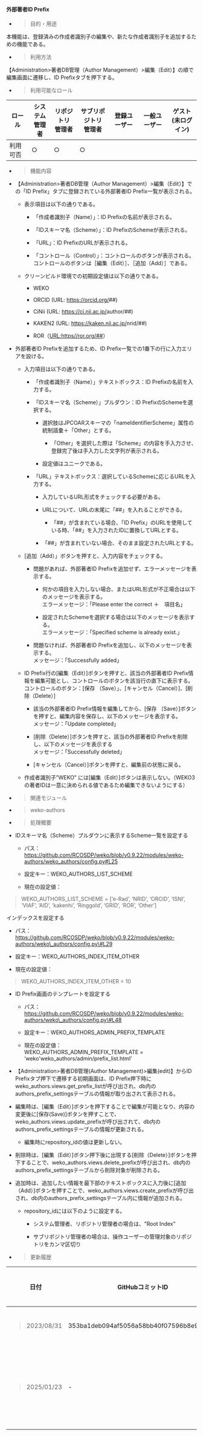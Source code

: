 #### 外部著者ID Prefix

  - > 目的・用途

本機能は、登録済みの作成者識別子の編集や、新たな作成者識別子を追加するための機能である。

  - > 利用方法

【Administration\>著者DB管理（Author Management）\>編集（Edit）】の順で編集画面に遷移し、ID Prefixタブを押下する。

  - > 利用可能なロール

<table>
<thead>
<tr class="header">
<th>ロール</th>
<th>システム<br />
管理者</th>
<th>リポジトリ<br />
管理者</th>
<th>サブリポジトリ<br />
管理者</th>
<th>登録ユーザー</th>
<th>一般ユーザー</th>
<th>ゲスト<br />
(未ログイン)</th>
</tr>
</thead>
<tbody>
<tr class="odd">
<td>利用可否</td>
<td>○</td>
<td>○</td>
<td>○</td>
<td></td>
<td></td>
<td></td>
</tr>
</tbody>
</table>

  - > 機能内容

<!-- end list -->

  - 【Administration\>著者DB管理（Author Management）\>編集（Edit）】での「ID Prefix」タブに登録されている外部著者ID Prefix一覧が表示される。
    
      - 表示項目は以下の通りである。
        
          - 「作成者識別子（Name）」：ID Prefixの名前が表示される。
        
          - 「IDスキーマ名（Scheme）」：ID PrefixのSchemeが表示される。
        
          - 「URL」：ID PrefixのURLが表示される。
        
          - 「コントロール（Control）」：コントロールのボタンが表示される。  
            コントロールのボタンは［編集（Edit）］、［追加（Add）］である。
    
      - クリーンビルド環境での初期設定値は以下の通りである。
        
          - WEKO
        
          - ORCID (URL: <https://orcid.org/>\#\#)
        
          - CiNii (URL: <https://ci.nii.ac.jp/>author/\#\#)
        
          - KAKEN2 (URL: <https://kaken.nii.ac.jp/>nrid/\#\#)
        
          - ROR（[URL:https//ror.org/\#\#](file:///C:\\Users\\masah\\Documents\\機能仕様書\\https\\ror.org\\)）

  - 外部著者ID Prefixを追加するため、ID Prefix一覧での1番下の行に入力エリアを設ける。
    
      - 入力項目は以下の通りである。
        
          - 「作成者識別子（Name）」テキストボックス：ID Prefixの名前を入力する。
        
          - 「IDスキーマ名（Scheme）」プルダウン：ID PrefixのSchemeを選択する。
            
              - 選択肢はJPCOARスキーマの「nameIdentifierScheme」属性の統制語彙＋「Other」とする。
                
                  - 「Other」を選択した際は「Scheme」の内容を手入力させ、登録完了後は手入力した文字列が表示される。
            
              - 設定値はユニークである。
        
          - 「URL」テキストボックス：選択しているSchemeに応じるURLを入力する。
            
              - 入力しているURL形式をチェックする必要がある。
            
              - URLについて、URLの末尾に「\#\#」を入れることができる。
                
                  - 「\#\#」が含まれている場合、「ID Prefix」のURLを使用している時、「\#\#」を入力されたIDに置換してURLとする。
            
              - 「\#\#」が含まれていない場合、そのまま設定されたURLとする。
    
      - \[追加（Add）」ボタンを押すと、入力内容をチェックする。
        
          - 問題があれば、外部著者ID Prefixを追加せず、エラーメッセージを表示する。
            
              - 何かの項目を入力しない場合、またはURL形式が不正場合は以下のメッセージを表示する。  
                エラーメッセージ：「Please enter the correct ＋　項目名」
            
              - 設定されたSchemeを選択する場合は以下のメッセージを表示する。  
                エラーメッセージ：「Specified scheme is already exist.」
        
          - 問題なければ、外部著者ID Prefixを追加し、以下のメッセージを表示する。  
            メッセージ：「Successfully added」
    
      - ID Prefix行の\[編集（Edit）\]ボタンを押すと、該当の外部著者ID Prefix情報を編集可能とし、コントロールのボタンを該当行の直下に表示する。  
        コントロールのボタン：\[保存 （Save）」、\[キャンセル（Cancel）\]、\[削除（Delete）\]
        
          - 該当の外部著者ID Prefix情報を編集してから、\[保存 （Save）\]ボタンを押すと、編集内容を保存し、以下のメッセージを表示する。  
            メッセージ：「Update completed」
        
          - \[削除（Delete）\]ボタンを押すと、該当の外部著者ID Prefixを削除し、以下のメッセージを表示する  
            メッセージ：「Successfully deleted」
        
          - \[キャンセル（Cancel）\]ボタンを押すと、編集前の状態に戻る。
    
      - 作成者識別子”WEKO” には\[編集（Edit）\]ボタンは表示しない。（WEKO3の著者IDは一意に決められる値であるため編集できないようにする）

<!-- end list -->

  - > 関連モジュール

<!-- end list -->

  - > weko-authors

<!-- end list -->

  - > 処理概要

<!-- end list -->

  - IDスキーマ名（Scheme）プルダウンに表示するScheme一覧を設定する
    
      - パス：   
        <https://github.com/RCOSDP/weko/blob/v0.9.22/modules/weko-authors/weko_authors/config.py#L25>
    
      - 設定キー：WEKO\_AUTHORS\_LIST\_SCHEME
    
      - 現在の設定値：

> WEKO\_AUTHORS\_LIST\_SCHEME = \[‘e-Rad’, ‘NRID’, ‘ORCID’, ‘ISNI’, ‘VIAF’, ‘AID’, ‘kakenhi’, ‘Ringgold’, ‘GRID’, ‘ROR’, ‘Other’\]

インデックスを設定する

  - パス：   
    https://github.com/RCOSDP/weko/blob/v0.9.22/modules/weko-authors/weko\_authors/config.py\#L29

  - 設定キー：WEKO\_AUTHORS\_INDEX\_ITEM\_OTHER

  - 現在の設定値：

> WEKO\_AUTHORS\_INDEX\_ITEM\_OTHER = 10

  - ID Prefix画面のテンプレートを設定する
    
      - パス：   
        https://github.com/RCOSDP/weko/blob/v0.9.22/modules/weko-authors/weko\_authors/config.py\#L48
    
      - 設定キー：WEKO\_AUTHORS\_ADMIN\_PREFIX\_TEMPLATE
    
      - 現在の設定値：  
        WEKO\_AUTHORS\_ADMIN\_PREFIX\_TEMPLATE = ‘weko'weko\_authors/admin/prefix\_list.html’

  - 【Administration\>著者DB管理(Author Management)\>編集(edit)】からID Prefixタブ押下で遷移する初期画面は、ID Prefix押下時にweko\_authors.views.get\_prefix\_listが呼び出され、db内のauthors\_prefix\_settingsテーブルの情報が取り出されて表示される。

  - 編集時は、\[編集（Edit）\]ボタンを押下することで編集が可能となり、内容の変更後に\[保存(Save)\]ボタンを押すことで、weko\_authors.views.update\_prefixが呼び出されて、db内のauthors\_prefix\_settingsテーブルの情報が更新される。

    - 編集時にrepository_idの値は更新しない。

  - 削除時は、\[編集（Edit）\]ボタン押下後に出現する\[削除（Delete）\]ボタンを押下することで、weko\_authors.views.delete\_prefixが呼び出され、db内のauthors\_prefix\_settingsテーブルから削除対象が削除される。

  - 追加時は、追加したい情報を最下部のテキストボックスに入力後に\[追加（Add）\]ボタンを押すことで、weko\_authors.views.create\_prefixが呼び出され、db内のauthors\_prefix\_settingsテーブル内に情報が追加される。

    - repository_idには以下のように設定する。

      - システム管理者、リポジトリ管理者の場合は、"Root Index"

      - サブリポジトリ管理者の場合は、操作ユーザーの管理対象のリポジトリをカンマ区切り


<!-- end list -->

  - > 更新履歴

<table>
<thead>
<tr class="header">
<th>日付</th>
<th>GitHubコミットID</th>
<th>更新内容</th>
</tr>
</thead>
<tbody>
<tr class="odd">
<td><blockquote>
<p>2023/08/31</p>
</blockquote></td>
<td>353ba1deb094af5056a58bb40f07596b8e95a562</td>
<td>初版作成</td>
</tr>
<tr class="even">
<td><blockquote>
<p>2025/01/23</p>
</blockquote></td>
<td>-</td>
<td>サブリポジトリ対応</td>
</tr>
</tbody>
</table>